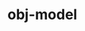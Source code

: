 # obj-model

<div id="example"></div>
<script type="application/javascript">
  new Vue({
    el: '#example',
    template: '<code-vue :template="code" mode="html>iframe" :debounce="1000" />',
    data: {
      code:
`
<script src="${location.origin}/global.js"><\/script>

<style>
    body, html {
        width: 100%;
        height: 100%;
        margin: 0;
        padding: 0;
        overflow: hidden;
        background: #222;
    }
</style>

<body>

<!-- use the disable-css attribute so that we have only WebGL rendering enabled -->
<i-scene id="scene" experimental-webgl disable-css>
    <i-ambient-light intensity="0.3"></i-ambient-light>
    <i-point-light
        id="light"
        color="deeppink"
        position="300 300 600"
        size="0 0 0"
        cast-shadow="true"
        intensity="0.5"
        >
        <i-sphere
            has="basic-material"
            size="5 5 5"
            color="deeppink"
            receive-shadow="false"
            cast-shadow="false"
            style="pointer-events: none"
            >
        </i-sphere>
    </i-point-light>
    <!-- an i-node element with an obj-model behavior. The obj-model
    behavior observes the obj and mtl attributes. -->
    <i-node
        id="ship1"
        rotation="0 40 0"
        align="0.5 0.5 0"
        size="0 0 0"
        scale="200 200 200"
        has="obj-model"
        obj="${location.origin}/models/spaceship/ship.obj"
        mtl="${location.origin}/models/spaceship/ship.mtl"
    >
    </i-node>
    <!-- alternatively, the i-obj-model is an node element that
    implicityly has an obj-model behavior. We've omitted the mtl, so the
    model will have a random-colored phong material: -->
    <i-obj-model
        id="ship2"
        rotation="0 20 0"
        align="0.5 0.5 0"
        size="0 0 0"
        scale="200 200 200"
        obj="${location.origin}/models/spaceship/ship.obj"
    >
    </i-obj-model>
</i-scene>

<script>
    // defines the default names for the HTML elements
    infamous.useDefaultNames()

    document.addEventListener('pointermove', function(e) {
        e.preventDefault()
        light.position.x = e.clientX
        light.position.y = e.clientY
    })

    smooth(ship1)
    smooth(ship2)

    const { Motor } = infamous
    Motor.addRenderTask(() => {
        ship1.rotation.y -= 0.1
        ship2.rotation.y -= 0.4
    })

    function smooth(objModelElement) {
        const {Events} = infamous

        // use the 'MODEL_LOAD' event to work with the 'model' once loaded, if needed.
        // 'model' is an instance of THREE.Group containing THREE.Mesh objects
        objModelElement.on(Events.MODEL_LOAD, ({ model }) => {
            setSmoothGeometry(model)

            // we modified the internals the element, signal that it
            // needs an update on next render
            objModelElement.needsUpdate()
        })

    }

    // if your model's shading looks flat on each polygon, use this to
    // make it look smooth. See https://discourse.threejs.org/t/5531
    function setSmoothGeometry(obj) {

        obj.traverse(node => {

            if ('geometry' in node) {

                const tempGeometry = new THREE.Geometry().fromBufferGeometry( node.geometry );
                tempGeometry.mergeVertices();
                tempGeometry.computeVertexNormals();
                node.geometry = new THREE.BufferGeometry().fromGeometry( tempGeometry );

            }

        })

    }
<\/script>

</body>

`
    },
  })
</script>
